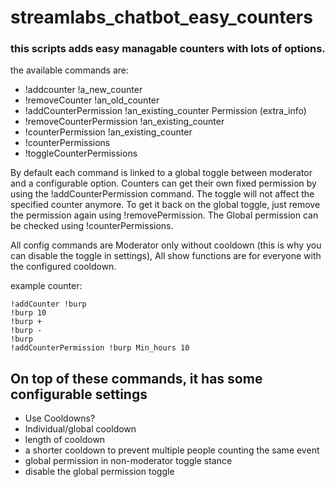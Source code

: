# streamlabs_chatbot_easy_counters

### this scripts adds easy managable counters with lots of options.
the available commands are:
* !addcounter !a_new_counter
* !removeCounter !an_old_counter
* !addCounterPermission !an_existing_counter Permission (extra_info)
* !removeCounterPermission !an_existing_counter
* !counterPermission !an_existing_counter
* !counterPermissions
* !toggleCounterPermissions

By default each command is linked to a global toggle between moderator and a configurable option. Counters can get their own fixed permission by using the !addCounterPermission command. The toggle will not affect the specified counter anymore. To get it back on the global toggle, just remove the permission again using !removePermission. The Global permission can be checked using !counterPermissions.

All config commands are Moderator only without cooldown (this is why you can disable the toggle in settings), All show functions are for everyone with the configured cooldown.

example counter:

    !addCounter !burp
    !burp 10 
    !burp + 
    !burp - 
    !burp 
    !addCounterPermission !burp Min_hours 10

## On top of these commands, it has some configurable settings
* Use Cooldowns?
* Individual/global cooldown
* length of cooldown
* a shorter cooldown to prevent multiple people counting the same event
* global permission in non-moderator toggle stance
* disable the global permission toggle
